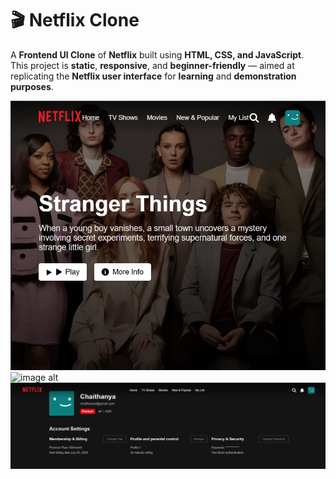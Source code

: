 # 🎬 **Netflix Clone**

A **Frontend UI Clone** of **Netflix** built using **HTML, CSS, and JavaScript**.  
This project is **static**, **responsive**, and **beginner-friendly** — aimed at replicating the **Netflix user interface** for **learning** and **demonstration purposes**.

![image alt](https://github.com/SuddamallaChaitanya/NETFLIX-CLONE/blob/29284999746915b28797a96be07249cf1c3ba277/Screenshot%202025-06-12%20214041.png)
![image alt]()
![image alt](https://github.com/SuddamallaChaitanya/NETFLIX-CLONE/blob/5a6c9f4bffa373be3273dbec600c15819b3f9ecf/Screenshot%202025-06-12%20205354.png)
